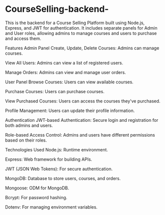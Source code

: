 # CourseSelling-backend-
This is the backend for a Course Selling Platform built using Node.js, Express, and JWT for authentication. It includes separate panels for Admin and User roles, allowing admins to manage courses and users to purchase and access them.

Features
Admin Panel
Create, Update, Delete Courses: Admins can manage courses.

View All Users: Admins can view a list of registered users.

Manage Orders: Admins can view and manage user orders.

User Panel
Browse Courses: Users can view available courses.

Purchase Courses: Users can purchase courses.

View Purchased Courses: Users can access the courses they've purchased.

Profile Management: Users can update their profile information.

Authentication
JWT-based Authentication: Secure login and registration for both admins and users.

Role-based Access Control: Admins and users have different permissions based on their roles.

Technologies Used
Node.js: Runtime environment.

Express: Web framework for building APIs.

JWT (JSON Web Tokens): For secure authentication.

MongoDB: Database to store users, courses, and orders.

Mongoose: ODM for MongoDB.

Bcrypt: For password hashing.

Dotenv: For managing environment variables.


